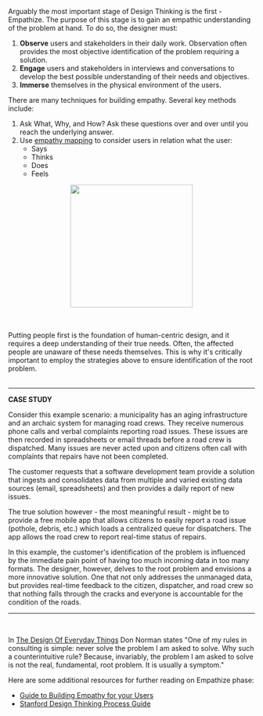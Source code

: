 Arguably the most important stage of Design Thinking is the first - Empathize.  The purpose of this stage is to gain an empathic understanding of the problem at hand.  To do so, the designer must:
1. **Observe** users and stakeholders in their daily work.  Observation often provides the most objective identification of the problem requiring a solution.
2. **Engage** users and stakeholders in interviews and conversations to develop the best possible understanding of their needs and objectives.
3. **Immerse** themselves in the physical environment of the users.

There are many techniques for building empathy.  Several key methods include:
1. Ask What, Why, and How? Ask these questions over and over until you reach the underlying answer.
2. Use [empathy mapping](https://www.nngroup.com/articles/empathy-mapping/) to consider users in relation what the user:
    - Says
    - Thinks
    - Does
    - Feels

<p align="center">
  <img src="https://user-images.githubusercontent.com/57373296/75280377-4f69a780-57db-11ea-85b6-245c222f8f9b.png" width="250" height="250">
</p>

<br>

<br>
Putting people first is the foundation of human-centric design, and it requires a deep understanding of their true needs.  Often, the affected people are unaware of these needs themselves.  This is why it's critically important to employ the strategies above to ensure identification of the root problem.
<br>
<br>
<hr>

**CASE STUDY**

Consider this example scenario: a municipality has an aging infrastructure and an archaic system for managing road crews.  They receive numerous phone calls and verbal complaints reporting road issues. These issues are then recorded in spreadsheets or email threads before a road crew is dispatched.  Many issues are never acted upon and citizens often call with complaints that repairs have not been completed.

The customer requests that a software development team provide a solution that ingests and consolidates data from multiple and varied existing data sources (email, spreadsheets) and then provides a daily report of new issues.

The true solution however - the most meaningful result - might be to provide a free mobile app that allows citizens to easily report a road issue (pothole, debris, etc.) which loads a centralized queue for dispatchers.  The app allows the road crew to report real-time status of repairs.

In this example, the customer's identification of the problem is influenced by the immediate pain point of having too much incoming data in too many formats.  The designer, however, delves to the root problem and envisions a more innovative solution.  One that not only addresses the unmanaged data, but provides real-time feedback to the citizen, dispatcher, and road crew so that nothing falls through the cracks and everyone is accountable for the condition of the roads.

<hr>
<br>

In [The Design Of Everyday Things](https://jnd.org/the-design-of-everyday-things-revised-and-expanded-edition/) Don Norman states "One of my rules in consulting is simple: never solve the problem I am asked to solve. Why such a counterintuitive rule? Because, invariably, the problem I am asked to solve is not the real, fundamental, root problem.  It is usually a symptom."

Here are some additional resources for further reading on Empathize phase:
- [Guide to Building Empathy for your Users](https://careerfoundry.com/en/blog/ux-design/what-is-empathy-in-design-thinking/)
- [Stanford Design Thinking Process Guide](https://dschool-old.stanford.edu/sandbox/groups/designresources/wiki/36873/attachments/74b3d/ModeGuideBOOTCAMP2010L.pdf)
